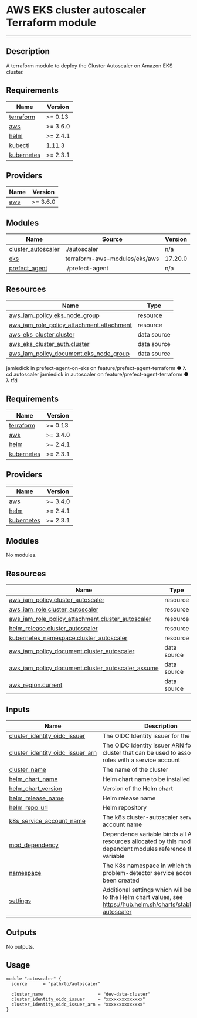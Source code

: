 # AWS EKS cluster autoscaler Terraform module

---

## Description

A terraform module to deploy the Cluster Autoscaler on Amazon EKS cluster.

## Requirements

| Name | Version |
|------|---------|
| <a name="requirement_terraform"></a> [terraform](#requirement\_terraform) | >= 0.13 |
| <a name="requirement_aws"></a> [aws](#requirement\_aws) | >= 3.6.0 |
| <a name="requirement_helm"></a> [helm](#requirement\_helm) | >= 2.4.1 |
| <a name="requirement_kubectl"></a> [kubectl](#requirement\_kubectl) | 1.11.3 |
| <a name="requirement_kubernetes"></a> [kubernetes](#requirement\_kubernetes) | >= 2.3.1 |

## Providers

| Name | Version |
|------|---------|
| <a name="provider_aws"></a> [aws](#provider\_aws) | >= 3.6.0 |

## Modules

| Name | Source | Version |
|------|--------|---------|
| <a name="module_cluster_autoscaler"></a> [cluster\_autoscaler](#module\_cluster\_autoscaler) | ./autoscaler | n/a |
| <a name="module_eks"></a> [eks](#module\_eks) | terraform-aws-modules/eks/aws | 17.20.0 |
| <a name="module_prefect_agent"></a> [prefect\_agent](#module\_prefect\_agent) | ./prefect-agent | n/a |

## Resources

| Name | Type |
|------|------|
| [aws_iam_policy.eks_node_group](https://registry.terraform.io/providers/hashicorp/aws/latest/docs/resources/iam_policy) | resource |
| [aws_iam_role_policy_attachment.attachment](https://registry.terraform.io/providers/hashicorp/aws/latest/docs/resources/iam_role_policy_attachment) | resource |
| [aws_eks_cluster.cluster](https://registry.terraform.io/providers/hashicorp/aws/latest/docs/data-sources/eks_cluster) | data source |
| [aws_eks_cluster_auth.cluster](https://registry.terraform.io/providers/hashicorp/aws/latest/docs/data-sources/eks_cluster_auth) | data source |
| [aws_iam_policy_document.eks_node_group](https://registry.terraform.io/providers/hashicorp/aws/latest/docs/data-sources/iam_policy_document) | data source |
jamiedick in prefect-agent-on-eks on feature/prefect-agent-terraform ● λ cd autoscaler 
jamiedick in autoscaler on feature/prefect-agent-terraform ● λ tfd
## Requirements

| Name | Version |
|------|---------|
| <a name="requirement_terraform"></a> [terraform](#requirement\_terraform) | >= 0.13 |
| <a name="requirement_aws"></a> [aws](#requirement\_aws) | >= 3.4.0 |
| <a name="requirement_helm"></a> [helm](#requirement\_helm) | >= 2.4.1 |
| <a name="requirement_kubernetes"></a> [kubernetes](#requirement\_kubernetes) | >= 2.3.1 |

## Providers

| Name | Version |
|------|---------|
| <a name="provider_aws"></a> [aws](#provider\_aws) | >= 3.4.0 |
| <a name="provider_helm"></a> [helm](#provider\_helm) | >= 2.4.1 |
| <a name="provider_kubernetes"></a> [kubernetes](#provider\_kubernetes) | >= 2.3.1 |

## Modules

No modules.

## Resources

| Name | Type |
|------|------|
| [aws_iam_policy.cluster_autoscaler](https://registry.terraform.io/providers/hashicorp/aws/latest/docs/resources/iam_policy) | resource |
| [aws_iam_role.cluster_autoscaler](https://registry.terraform.io/providers/hashicorp/aws/latest/docs/resources/iam_role) | resource |
| [aws_iam_role_policy_attachment.cluster_autoscaler](https://registry.terraform.io/providers/hashicorp/aws/latest/docs/resources/iam_role_policy_attachment) | resource |
| [helm_release.cluster_autoscaler](https://registry.terraform.io/providers/hashicorp/helm/latest/docs/resources/release) | resource |
| [kubernetes_namespace.cluster_autoscaler](https://registry.terraform.io/providers/hashicorp/kubernetes/latest/docs/resources/namespace) | resource |
| [aws_iam_policy_document.cluster_autoscaler](https://registry.terraform.io/providers/hashicorp/aws/latest/docs/data-sources/iam_policy_document) | data source |
| [aws_iam_policy_document.cluster_autoscaler_assume](https://registry.terraform.io/providers/hashicorp/aws/latest/docs/data-sources/iam_policy_document) | data source |
| [aws_region.current](https://registry.terraform.io/providers/hashicorp/aws/latest/docs/data-sources/region) | data source |

## Inputs

| Name | Description | Type | Default | Required |
|------|-------------|------|---------|:--------:|
| <a name="input_cluster_identity_oidc_issuer"></a> [cluster\_identity\_oidc\_issuer](#input\_cluster\_identity\_oidc\_issuer) | The OIDC Identity issuer for the cluster | `string` | n/a | yes |
| <a name="input_cluster_identity_oidc_issuer_arn"></a> [cluster\_identity\_oidc\_issuer\_arn](#input\_cluster\_identity\_oidc\_issuer\_arn) | The OIDC Identity issuer ARN for the cluster that can be used to associate IAM roles with a service account | `string` | n/a | yes |
| <a name="input_cluster_name"></a> [cluster\_name](#input\_cluster\_name) | The name of the cluster | `string` | n/a | yes |
| <a name="input_helm_chart_name"></a> [helm\_chart\_name](#input\_helm\_chart\_name) | Helm chart name to be installed | `string` | `"cluster-autoscaler"` | no |
| <a name="input_helm_chart_version"></a> [helm\_chart\_version](#input\_helm\_chart\_version) | Version of the Helm chart | `string` | `"9.9.0"` | no |
| <a name="input_helm_release_name"></a> [helm\_release\_name](#input\_helm\_release\_name) | Helm release name | `string` | `"cluster-autoscaler"` | no |
| <a name="input_helm_repo_url"></a> [helm\_repo\_url](#input\_helm\_repo\_url) | Helm repository | `string` | `"https://kubernetes.github.io/autoscaler"` | no |
| <a name="input_k8s_service_account_name"></a> [k8s\_service\_account\_name](#input\_k8s\_service\_account\_name) | The k8s cluster-autoscaler service account name | `string` | `"cluster-autoscaler"` | no |
| <a name="input_mod_dependency"></a> [mod\_dependency](#input\_mod\_dependency) | Dependence variable binds all AWS resources allocated by this module, dependent modules reference this variable | `bool` | `null` | no |
| <a name="input_namespace"></a> [namespace](#input\_namespace) | The K8s namespace in which the node-problem-detector service account has been created | `string` | `"cluster-autoscaler"` | no |
| <a name="input_settings"></a> [settings](#input\_settings) | Additional settings which will be passed to the Helm chart values, see https://hub.helm.sh/charts/stable/cluster-autoscaler | `map(any)` | `{}` | no |

## Outputs

No outputs.

## Usage
```
module "autoscaler" {
  source      = "path/to/autoscaler"

  cluster_name                     = "dev-data-cluster"
  cluster_identity_oidc_issuer     = "xxxxxxxxxxxxxx"
  cluster_identity_oidc_issuer_arn = "xxxxxxxxxxxxxx"
}
```